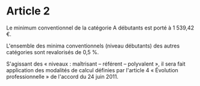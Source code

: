 # Article 2

Le minimum conventionnel de la catégorie A débutants est porté à 1 539,42 €.

L'ensemble des minima conventionnels (niveau débutants) des autres catégories sont revalorisés de 0,5 %.

S'agissant des « niveaux : maîtrisant – référent – polyvalent », il sera fait application des modalités de calcul définies par l'article 4 « Évolution professionnelle » de l'accord du 24 juin 2011.


